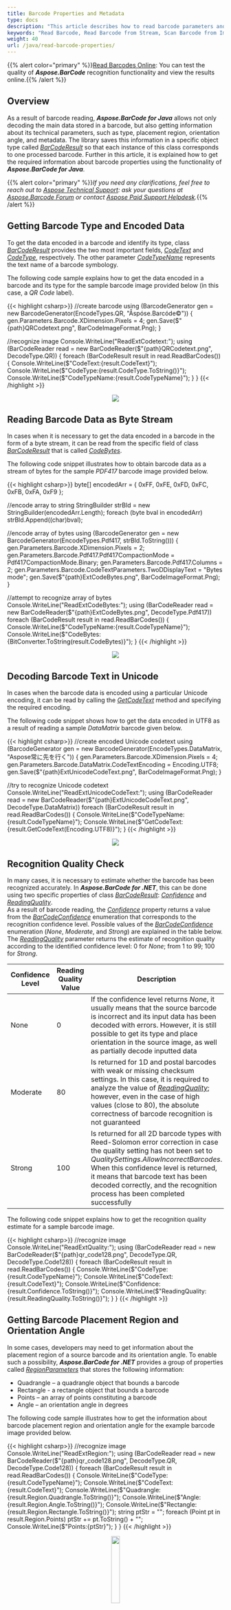 ```yaml
---
title: Barcode Properties and Metadata
type: docs
description: "This article describes how to read barcode parameters and encoded metadata"
keywords: "Read Barcode, Read Barcode from Stream, Scan Barcode from Image, Many Barcodes in One Image, Read PDF417 Barcode, Read PDF417 Metadata, Read Qr Code, Read QR Code Metadata, QR Code Structured Append, Aspose.BarCode, Read Barcode Java"
weight: 40
url: /java/read-barcode-properties/
---
```


{{% alert color="primary" %}}[Read Barcodes Online](https://products.aspose.app/barcode/recognize): You can test the quality of ***Aspose.BarCode*** recognition functionality and view the results online.{{% /alert %}}
  
## **Overview**
As a result of barcode reading, ***Aspose.BarCode for Java*** allows not only decoding the main data stored in a barcode, but also getting information about its technical parameters, such as type, placement region, orientation angle, and metadata. The library saves this information in a specific object type called [*BarCodeResult*]() so that each instance of this class corresponds to one processed barcode. Further in this article, it is explained how to get the required information about barcode properties using the functionality of ***Aspose.BarCode for Java***. 

{{% alert color="primary" %}}*If you need any clarifications, feel free to reach out to [Aspose Technical Support](/barcode/java/technical-support/): ask your questions at [Aspose.Barcode Forum](https://forum.aspose.com/c/barcode/13) or contact [Aspose Paid Support Helpdesk](https://helpdesk.aspose.com/).*{{% /alert %}}

## **Getting Barcode Type and Encoded Data**
To get the data encoded in a barcode and identify its type, class [*BarCodeResult*]() provides the two most important fields, [*CodeText*]() and [*CodeType*](https://apireference.aspose.com/barcode/net/aspose.barcode.barcoderecognition/barcoderesult/properties/codetype), respectively. The other parameter [*CodeTypeName*](https://apireference.aspose.com/barcode/net/aspose.barcode.barcoderecognition/barcoderesult/properties/codetypename) represents the text name of a barcode symbology.
  
The following code sample explains how to get the data encoded in a barcode and its type for the sample barcode image provided below (in this case, a *QR Code* label).
 
{{< highlight csharp>}}
//create barcode
using (BarcodeGenerator gen = new BarcodeGenerator(EncodeTypes.QR, "Åspóse.Barcóde©"))
{
    gen.Parameters.Barcode.XDimension.Pixels = 4;
    gen.Save($"{path}QRCodetext.png", BarCodeImageFormat.Png);
}

//recognize image
Console.WriteLine("ReadExtCodetext:");
using (BarCodeReader read = new BarCodeReader($"{path}QRCodetext.png", DecodeType.QR))
{
    foreach (BarCodeResult result in read.ReadBarCodes())
    {
        Console.WriteLine($"CodeText:{result.CodeText}");
        Console.WriteLine($"CodeType:{result.CodeType.ToString()}");
        Console.WriteLine($"CodeTypeName:{result.CodeTypeName}");
    }
}
{{< /highlight >}}

<p align="center"><img src="qrcodetext.png"></p> 
  
## **Reading Barcode Data as Byte Stream**
In cases when it is necessary to get the data encoded in a barcode in the form of a byte stream, it can be read from the specific field of class [*BarCodeResult*](https://apireference.aspose.com/barcode/net/aspose.barcode.barcoderecognition/barcoderesult) that is called [*CodeBytes*](https://apireference.aspose.com/barcode/net/aspose.barcode.barcoderecognition/barcoderesult/properties/codebytes).  
  
The following code snippet illustrates how to obtain barcode data as a stream of bytes for the sample *PDF417* barcode image provided below.  
   
{{< highlight csharp>}}
byte[] encodedArr = { 0xFF, 0xFE, 0xFD, 0xFC, 0xFB, 0xFA, 0xF9 };

//encode array to string
StringBuilder strBld = new StringBuilder(encodedArr.Length);
foreach (byte bval in encodedArr)
    strBld.Append((char)bval);

//encode array of bytes
using (BarcodeGenerator gen = new BarcodeGenerator(EncodeTypes.Pdf417, strBld.ToString()))
{
    gen.Parameters.Barcode.XDimension.Pixels = 2;
    gen.Parameters.Barcode.Pdf417.Pdf417CompactionMode = Pdf417CompactionMode.Binary;
    gen.Parameters.Barcode.Pdf417.Columns = 2;
    gen.Parameters.Barcode.CodeTextParameters.TwoDDisplayText = "Bytes mode";
    gen.Save($"{path}ExtCodeBytes.png", BarCodeImageFormat.Png);
}

//attempt to recognize array of bytes
Console.WriteLine("ReadExtCodeBytes:");
using (BarCodeReader read = new BarCodeReader($"{path}ExtCodeBytes.png", DecodeType.Pdf417))
    foreach (BarCodeResult result in read.ReadBarCodes())
    {
        Console.WriteLine($"CodeTypeName:{result.CodeTypeName}");
        Console.WriteLine($"CodeBytes:{BitConverter.ToString(result.CodeBytes)}");
    }
{{< /highlight >}}

<p align="center"><img src="extcodebytes.png"></p>

## **Decoding Barcode Text in Unicode**
In cases when the barcode data is encoded using a particular Unicode encoding, it can be read by calling the [*GetCodeText*](https://apireference.aspose.com/barcode/net/aspose.barcode.barcoderecognition/barcoderesult/methods/getcodetext) method and specifying the required encoding.  
  
The following code snippet shows how to get the data encoded in UTF8 as a result of reading a sample *DataMatrix* barcode given below.
   
{{< highlight csharp>}}
//create encoded Unicode codetext
using (BarcodeGenerator gen = new BarcodeGenerator(EncodeTypes.DataMatrix, "Aspose常に先を行く"))
{
    gen.Parameters.Barcode.XDimension.Pixels = 4;
    gen.Parameters.Barcode.DataMatrix.CodeTextEncoding = Encoding.UTF8;
    gen.Save($"{path}ExtUnicodeCodeText.png", BarCodeImageFormat.Png);
}

//try to recognize Unicode codetext
Console.WriteLine("ReadExtUnicodeCodeText:");
using (BarCodeReader read = new BarCodeReader($"{path}ExtUnicodeCodeText.png", DecodeType.DataMatrix))
    foreach (BarCodeResult result in read.ReadBarCodes())
    {
        Console.WriteLine($"CodeTypeName:{result.CodeTypeName}");
        Console.WriteLine($"GetCodeText:{result.GetCodeText(Encoding.UTF8)}");
    }
{{< /highlight >}}

<p align="center"><img src="extunicodecodetext.png"></p>
   
## **Recognition Quality Check**
In many cases, it is necessary to estimate whether the barcode has been recognized accurately. In ***Aspose.BarCode for .NET***, this can be done using two specific properties of class [*BarCodeResult*](https://apireference.aspose.com/barcode/net/aspose.barcode.barcoderecognition/barcoderesult): [*Confidence*](https://apireference.aspose.com/barcode/net/aspose.barcode.barcoderecognition/barcoderesult/properties/confidence) and [*ReadingQuality*](https://apireference.aspose.com/barcode/net/aspose.barcode.barcoderecognition/barcoderesult/properties/readingquality).  
As a result of barcode reading, the [*Confidence*](https://apireference.aspose.com/barcode/net/aspose.barcode.barcoderecognition/barcoderesult/properties/confidence) property returns a value from the [*BarCodeConfidence*](https://apireference.aspose.com/barcode/net/aspose.barcode.barcoderecognition/barcodeconfidence) enumeration that corresponds to the recognition confidence level. Possible values of the [*BarCodeConfidence*](https://apireference.aspose.com/barcode/net/aspose.barcode.barcoderecognition/barcodeconfidence) enumeration (*None*, *Moderate*, and *Strong*) are explained in the table below. The [*ReadingQuality*](https://apireference.aspose.com/barcode/net/aspose.barcode.barcoderecognition/barcoderesult/properties/readingquality) parameter returns the estimate of recognition quality according to the identified confidence level: 0 for *None*; from 1 to 99; 100 for *Strong*.
  
|Confidence Level|Reading Quality Value|Description|
|---|---|---|
|None|0|If the confidence level returns *None*, it usually means that the source barcode is incorrect and its input data has been decoded with errors. However, it is still possible to get its type and place orientation in the source image, as well as partially decode inputted data|
|Moderate|80|Is returned for 1D and postal barcodes with weak or missing checksum settings. In this case, it is required to analyze the value of [*ReadingQuality*](https://apireference.aspose.com/barcode/net/aspose.barcode.barcoderecognition/barcoderesult/properties/readingquality); however, even in the case of high values (close to 80), the absolute correctness of barcode recognition is not guaranteed|
|Strong|100|Is returned for all 2D barcode types with Reed-Solomon error correction in case the quality setting has not been set to *QualitySettings.AllowIncorrectBarcodes*. When this confidence level is returned, it means that barcode text has been decoded correctly, and the recognition process has been completed successfully|
  
The following code snippet explains how to get the recognition quality estimate for a sample barcode image.
  
{{< highlight csharp>}}
//recognize image
Console.WriteLine("ReadExtQuality:");
using (BarCodeReader read = new BarCodeReader($"{path}qr_code128.png", DecodeType.QR, DecodeType.Code128))
{
    foreach (BarCodeResult result in read.ReadBarCodes())
    {
        Console.WriteLine($"CodeType:{result.CodeTypeName}");
        Console.WriteLine($"CodeText:{result.CodeText}");
        Console.WriteLine($"Confidence:{result.Confidence.ToString()}");
        Console.WriteLine($"ReadingQuality:{result.ReadingQuality.ToString()}");
    }
}
{{< /highlight >}}
  
## **Getting Barcode Placement Region and Orientation Angle**
In some cases, developers may need to get information about the placement region of a source barcode and its orientation angle. To enable such a possibility, ***Aspose.BarCode for .NET*** provides a group of properties called [*RegionParameters*](https://apireference.aspose.com/barcode/net/aspose.barcode.barcoderecognition/barcoderegionparameters) that stores the following information:
-	Quadrangle – a quadrangle object that bounds a barcode
-	Rectangle - a rectangle object that bounds a barcode
-	Points – an array of points constituting a barcode
-	Angle – an orientation angle in degrees
  
The following code sample illustrates how to get the information about barcode placement region and orientation angle for the example barcode image provided below.

{{< highlight csharp>}}
//recognize image
Console.WriteLine("ReadExtRegion:");
using (BarCodeReader read = new BarCodeReader($"{path}qr_code128.png", DecodeType.QR, DecodeType.Code128))
{
    foreach (BarCodeResult result in read.ReadBarCodes())
    {
        Console.WriteLine($"CodeType:{result.CodeTypeName}");
        Console.WriteLine($"CodeText:{result.CodeText}");
        Console.WriteLine($"Quadrangle:{result.Region.Quadrangle.ToString()}");
        Console.WriteLine($"Angle:{result.Region.Angle.ToString()}");
        Console.WriteLine($"Rectangle:{result.Region.Rectangle.ToString()}");
        string ptStr = "";
        foreach (Point pt in result.Region.Points)
            ptStr += pt.ToString() + "";
        Console.WriteLine($"Points:{ptStr}");
    }
}
{{< /highlight >}}
  
<p align="center"><img src="qr_code128.png" width="20%" height="20%"></p>

## **Getting Barcode Metadata**

### **Reading Metadata for Macro PDF417 and Macro PDF417 Standards**

To read metadata from *PDF417* barcodes, ***Aspose.BarCode for .NET*** provides a group of properties called [*Pdf417ExtendedParameters*](https://apireference.aspose.com/barcode/net/aspose.barcode.barcoderecognition/pdf417extendedparameters) that includes various fields as listed in the table below.
  
|PDF417 Metadata Field|Description|
|---|---|
|[*Pdf417MacroFileID*](https://apireference.aspose.com/barcode/net/aspose.barcode.generation/pdf417parameters/properties/pdf417macrofileid)|Unique identifier of a barcode series or PDF417 file|
|[*Pdf417MacroSegmentID*](https://apireference.aspose.com/barcode/net/aspose.barcode.generation/pdf417parameters/properties/pdf417macrosegmentid)|Current segment identifier|
|[*Pdf417MacroSegmentsCount*](https://apireference.aspose.com/barcode/net/aspose.barcode.generation/pdf417parameters/properties/pdf417macrosegmentscount)|Number of barcodes in a series|
|[*Pdf417MacroFileName*](https://apireference.aspose.com/barcode/net/aspose.barcode.generation/pdf417parameters/properties/pdf417macrofilename)|Name of a file|
|[*Pdf417MacroChecksum*](https://apireference.aspose.com/barcode/net/aspose.barcode.generation/pdf417parameters/properties/pdf417macrochecksum)|Checksum of a file that is calculated using CCITT-16 polynomial|
|[*Pdf417MacroFileSize*](https://apireference.aspose.com/barcode/net/aspose.barcode.generation/pdf417parameters/properties/pdf417macrofilesize)|Total size of bytes in a series|
|[*Pdf417MacroTimeStamp*](https://apireference.aspose.com/barcode/net/aspose.barcode.generation/pdf417parameters/properties/pdf417macrotimestamp)|Time of creating/sending the file|
|[*Pdf417MacroAddressee*](https://apireference.aspose.com/barcode/net/aspose.barcode.generation/pdf417parameters/properties/pdf417macroaddressee)|Address of the file sender|
|[*Pdf417MacroSender*](https://apireference.aspose.com/barcode/net/aspose.barcode.generation/pdf417parameters/properties/pdf417macrosender)|Name of the file sender|
  
The following code snippet shows how to get metadata from a sample *PDF417* barcode provided below.  
 
{{< highlight csharp>}}
//generate Macro PDF417 with metadata
using (BarcodeGenerator gen = new BarcodeGenerator(EncodeTypes.MacroPdf417, "Åspóse.Barcóde©"))
{
    gen.Parameters.Barcode.XDimension.Pixels = 2;
    gen.Parameters.Barcode.Pdf417.Columns = 5;
    gen.Parameters.Barcode.Pdf417.Pdf417MacroFileID = 12345678;
    gen.Parameters.Barcode.Pdf417.Pdf417MacroSegmentID = 12;
    gen.Parameters.Barcode.Pdf417.Pdf417MacroSegmentsCount = 20;
    gen.Parameters.Barcode.Pdf417.Pdf417MacroFileName = "file01";
    //checksumm must be calculated in CCITT-16 / CRC-16-CCITT encoding
    //https://en.wikipedia.org/wiki/Cyclic_redundancy_check#Polynomial_representations_of_cyclic_redundancy_checks
    //for the example we use random number
    gen.Parameters.Barcode.Pdf417.Pdf417MacroChecksum = 1234;
    gen.Parameters.Barcode.Pdf417.Pdf417MacroFileSize = 400000;
    gen.Parameters.Barcode.Pdf417.Pdf417MacroTimeStamp = new DateTime(2019, 11, 1);
    gen.Parameters.Barcode.Pdf417.Pdf417MacroAddressee = "street";
    gen.Parameters.Barcode.Pdf417.Pdf417MacroSender = "aspose";
    gen.Save($"{path}ExtPDF417Meta.png", BarCodeImageFormat.Png);
}

//attempt to recognize PDF417 metadata
Console.WriteLine("ReadExtPDF417Meta:");
using (BarCodeReader read = new BarCodeReader($"{path}ExtPDF417Meta.png", DecodeType.MacroPdf417))
{
    foreach (BarCodeResult result in read.ReadBarCodes())
    {
        Console.WriteLine($"CodeType:{result.CodeTypeName}");
        Console.WriteLine($"CodeText:{result.CodeText}");
        Console.WriteLine($"Pdf417MacroFileID:{result.Extended.Pdf417.MacroPdf417FileID}");
        Console.WriteLine($"Pdf417MacroSegmentID:{result.Extended.Pdf417.MacroPdf417SegmentID.ToString()}");
        Console.WriteLine($"Pdf417MacroSegmentsCount:{result.Extended.Pdf417.MacroPdf417SegmentsCount.ToString()}");
        Console.WriteLine($"Pdf417MacroFileName:{result.Extended.Pdf417.MacroPdf417FileName}");
        Console.WriteLine($"Pdf417MacroChecksum:{result.Extended.Pdf417.MacroPdf417Checksum.ToString()}");
        Console.WriteLine($"Pdf417MacroFileSize:{result.Extended.Pdf417.MacroPdf417FileSize.ToString()}");
        Console.WriteLine($"Pdf417MacroTimeStamp:{result.Extended.Pdf417.MacroPdf417TimeStamp.ToString()}");
        Console.WriteLine($"Pdf417MacroAddressee:{result.Extended.Pdf417.MacroPdf417Addressee}");
        Console.WriteLine($"Pdf417MacroSender:{result.Extended.Pdf417.MacroPdf417Sender}");
    }
}
{{< /highlight >}}
  
<p align="center"><img src="extpdf417meta.png"></p>  

### **Reading Metadata from QR Code with Structured Append**
To read metadata from *QR Code* barcodes, it is necessary to use a group of properties called [*QrExtendedParameters*](https://apireference.aspose.com/barcode/net/aspose.barcode.barcoderecognition/qrextendedparameters). These properties enable reading the information about *QR Code* barcodes with structured append that allows combining several *QR Code* labels into one. This information includes the following fields:

- [*QRStructuredAppendModeBarCodeIndex*](https://apireference.aspose.com/barcode/net/aspose.barcode.barcoderecognition/qrextendedparameters/properties/qrstructuredappendmodebarcodeindex) - the sequence number of the current barcode (starting from 0)
- [*QRStructuredAppendModeBarCodesQuantity*](https://apireference.aspose.com/barcode/net/aspose.barcode.barcoderecognition/qrextendedparameters/properties/qrstructuredappendmodebarcodesquantity) - the number of barcodes in a composite *QR Code* image (can take values from 2 to 16)
- [*QRStructuredAppendModeParityData*](https://apireference.aspose.com/barcode/net/aspose.barcode.barcoderecognition/qrextendedparameters/properties/qrstructuredappendmodeparitydata) - a byte that serves as a checksum identifier. In the general case, it is calculated as *XOR* of all bytes in which UTF16BE symbols are encoded using two bytes  
  
The code snippet given below explains how to get metadata for a sample *QR Code* image with structured append.
   
{{< highlight csharp>}}
//generate QR with metadata
using (BarcodeGenerator gen = new BarcodeGenerator(EncodeTypes.QR, "Åspóse.Barcóde©"))
{
    gen.Parameters.Barcode.XDimension.Pixels = 4;
    gen.Parameters.Barcode.QR.StructuredAppend.TotalCount = 3;
    gen.Parameters.Barcode.QR.StructuredAppend.SequenceIndicator = 1;
    gen.Parameters.Barcode.QR.StructuredAppend.ParityByte = 123;
    gen.Save($"{path}ExtQRMeta.png", BarCodeImageFormat.Png);
}

//attempt to recognize QR metadata
Console.WriteLine("ReadExtQRMeta:");
using (BarCodeReader read = new BarCodeReader($"{path}ExtQRMeta.png", DecodeType.QR))
{
    foreach (BarCodeResult result in read.ReadBarCodes())
    {
        Console.WriteLine($"CodeType:{result.CodeTypeName}");
        Console.WriteLine($"CodeText:{result.CodeText}");
        Console.WriteLine($"BarCodesQuantity:{result.Extended.QR.QRStructuredAppendModeBarCodesQuantity}");
        Console.WriteLine($"BarCodeIndex:{result.Extended.QR.QRStructuredAppendModeBarCodeIndex}");
        Console.WriteLine($"ParityData:{result.Extended.QR.QRStructuredAppendModeParityData}");
    }
}
{{< /highlight >}}

<p align="center"><img src="extqrmeta.png"></p>
  
### **Reading Metadata from DataBar Barcodes with 2D Components**
To read metadata from *DataBar* barcodes with 2D components, the library provides a group of properties called [*DataBarExtendedParameters*](https://apireference.aspose.com/barcode/net/aspose.barcode.barcoderecognition/databarextendedparameters). This property group includes a special parameter called [*Is2DCompositeComponent*](https://apireference.aspose.com/barcode/net/aspose.barcode.barcoderecognition/databarextendedparameters/properties/is2dcompositecomponent) that is used to enable or disable a 2D component in *DataBar* barcodes.  
  
The following code sample illustrates how to get metadata from a sample *DataBar* barcode with a 2D component (shown below).
  
{{< highlight csharp>}}
//generate Databar with metadata
using (BarcodeGenerator gen = new BarcodeGenerator(EncodeTypes.DatabarExpandedStacked, "ASPOSE.BARCODE"))
{
    gen.Parameters.Barcode.XDimension.Pixels = 2;
    gen.Parameters.Barcode.DataBar.Rows = 2;
    gen.Parameters.Barcode.DataBar.Is2DCompositeComponent = true;
    gen.Save($"{path}ExtDataBarMeta.png", BarCodeImageFormat.Png);
}

//attempt to recognize Databar metadata
Console.WriteLine("ReadExtDataBarMeta:");
using (BarCodeReader read = new BarCodeReader($"{path}ExtDataBarMeta.png", DecodeType.DatabarExpanded, DecodeType.DatabarExpandedStacked))
{
    foreach (BarCodeResult result in read.ReadBarCodes())
    {
        Console.WriteLine($"CodeType:{result.CodeTypeName}");
        Console.WriteLine($"CodeText:{result.CodeText}");
        Console.WriteLine($"Is2DCompositeComponent:{result.Extended.DataBar.Is2DCompositeComponent}");
    }
}
{{< /highlight >}}

<p align="center"><img src="extdatabarmeta.png"></p>

### **Reading Metadata for 1D Symbologies**
For some 1D symbologies, such as, for example, *EAN 13*, it is possible to separate the decoded barcode data into barcode information itself and the checksum value. This can be done using a group of properties called [*OneDExtendedParameters*](https://apireference.aspose.com/barcode/net/aspose.barcode.barcoderecognition/onedextendedparameters) that provides the following fields: [*Value*](https://apireference.aspose.com/barcode/net/aspose.barcode.barcoderecognition/onedextendedparameters/properties/value) that stores the decoded 1D barcode text and [*CheckSum*](https://apireference.aspose.com/barcode/net/aspose.barcode.barcoderecognition/onedextendedparameters/properties/checksum) that contains the result of checksum calculation.
  
{{< highlight csharp>}}
//generate EAN 13 with metadata
using (BarcodeGenerator gen = new BarcodeGenerator(EncodeTypes.EAN13, "1234567890128"))
{
    gen.Parameters.Barcode.XDimension.Pixels = 2;
    gen.Save($"{path}EAN13.png", BarCodeImageFormat.Png);
}

//attempt to recognize EAN 13 with the value and checksum
Console.WriteLine("ReadExtOneD:");
using (BarCodeReader read = new BarCodeReader($"{path}EAN13.png", DecodeType.EAN13))
{
    foreach (BarCodeResult result in read.ReadBarCodes())
    {
        Console.WriteLine($"CodeType:{result.CodeTypeName}");
        Console.WriteLine($"CodeText:{result.CodeText}");
        Console.WriteLine($"Value:{result.Extended.OneD.Value}");
        Console.WriteLine($"CheckSum:{result.Extended.OneD.CheckSum}");
    }
}
{{< /highlight >}}

<p align="center"><img src="ean13.png"></p>
  
### **Getting Raw Data from Code 128 Barcodes**
The input data in *Code 128* barcodes can be encoded in three different modes: A, B, or C. The library provides a group of properties called [*Code128ExtendedParameters*](https://apireference.aspose.com/barcode/net/aspose.barcode.barcoderecognition/code128extendedparameters) with a special field called [*Code128DataPortions*](https://apireference.aspose.com/barcode/net/aspose.barcode.barcoderecognition/code128extendedparameters/properties/code128dataportions
) that stores decoded parts of the input data together with information about their encoding mode.

{{< highlight csharp>}}
//generate Code128 with metadata
using (BarcodeGenerator gen = new BarcodeGenerator(EncodeTypes.Code128, "Aspose1234"))
{
    gen.Parameters.Barcode.XDimension.Pixels = 2;
    gen.Save($"{path}Code128.png", BarCodeImageFormat.Png);
}

//try to recognize Code128 with data portions
Console.WriteLine("ReadExtCode128Meta:");
using (BarCodeReader read = new BarCodeReader($"{path}Code128.png", DecodeType.Code128))
{
    foreach (BarCodeResult result in read.ReadBarCodes())
    {
        Console.WriteLine($"CodeType:{result.CodeTypeName}");
        Console.WriteLine($"CodeText:{result.CodeText}");
        string data = "";
        foreach (Code128DataPortion portion in result.Extended.Code128.Code128DataPortions)
            data += "Type{" + portion.Code128SubType.ToString() +"}, Data{" + portion.Data + "};";
        Console.WriteLine($"Code128DataPortions:{data}");
    }
}
{{< /highlight >}}

<p align="center"><img src="code128.png"></p>
